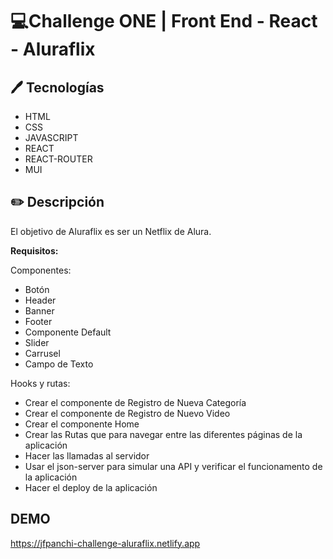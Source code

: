 # 💻Challenge ONE | Front End - React -  Aluraflix

## 🖊️ Tecnologías 
- HTML
- CSS
- JAVASCRIPT
- REACT
- REACT-ROUTER
- MUI

## ✏️ Descripción
El objetivo de Aluraflix es ser un Netflix de Alura.

**Requisitos:**

Componentes:

- Botón
- Header
- Banner
- Footer
- Componente Default
- Slider
- Carrusel
- Campo de Texto

Hooks y rutas: 

- Crear el componente de Registro de Nueva Categoría
- Crear el componente de Registro de Nuevo Video
- Crear el componente Home
- Crear las Rutas que para navegar entre las diferentes páginas de la aplicación
- Hacer las llamadas al servidor
- Usar el json-server para simular una API y verificar el funcionamento de la aplicación
- Hacer el deploy de la aplicación

## DEMO 
https://jfpanchi-challenge-aluraflix.netlify.app